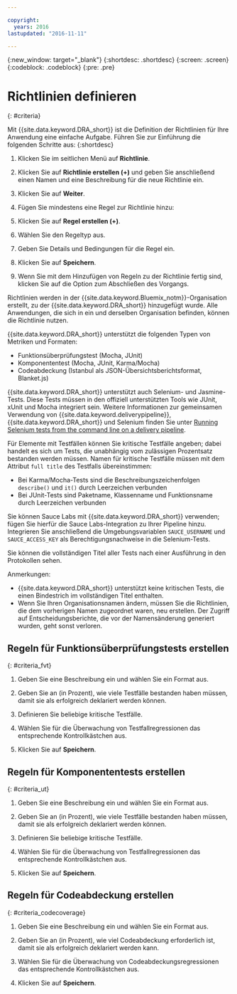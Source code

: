 ```yaml
---

copyright:
  years: 2016
lastupdated: "2016-11-11"

---
```


{:new_window: target="_blank"}
{:shortdesc: .shortdesc}
{:screen: .screen}
{:codeblock: .codeblock}
{:pre: .pre}

# Richtlinien definieren
{: #criteria}

Mit {{site.data.keyword.DRA_short}} ist die Definition der Richtlinien für Ihre Anwendung eine einfache Aufgabe. Führen Sie zur Einführung die folgenden Schritte aus:
{:shortdesc}

1. Klicken Sie im seitlichen Menü auf **Richtlinie**.

2. Klicken Sie auf **Richtlinie erstellen (+)** und geben Sie anschließend einen Namen und eine Beschreibung für die neue Richtlinie ein.

3. Klicken Sie auf **Weiter**.

4. Fügen Sie mindestens eine Regel zur Richtlinie hinzu:
  1. Klicken Sie auf **Regel erstellen (+)**.
  2. Wählen Sie den Regeltyp aus.
  3. Geben Sie Details und Bedingungen für die Regel ein.
  4. Klicken Sie auf **Speichern**.

5. Wenn Sie mit dem Hinzufügen von Regeln zu der Richtlinie fertig sind, klicken Sie auf die Option zum Abschließen des Vorgangs.

Richtlinien werden in der {{site.data.keyword.Bluemix_notm}}-Organisation erstellt, zu der {{site.data.keyword.DRA_short}} hinzugefügt wurde. Alle Anwendungen, die sich in ein und derselben Organisation befinden, können die Richtlinie nutzen.

{{site.data.keyword.DRA_short}} unterstützt die folgenden Typen von Metriken und Formaten:

* Funktionsüberprüfungstest (Mocha, JUnit)
* Komponententest (Mocha, JUnit, Karma/Mocha)
* Codeabdeckung (Istanbul als JSON-Übersichtsberichtsformat, Blanket.js)

{{site.data.keyword.DRA_short}} unterstützt auch Selenium- und Jasmine-Tests. Diese Tests müssen in den offiziell unterstützten Tools wie JUnit, xUnit und Mocha integriert sein. Weitere Informationen zur gemeinsamen Verwendung von {{site.data.keyword.deliverypipeline}}, {{site.data.keyword.DRA_short}} und Selenium finden Sie unter [Running Selenium tests from the command line on a delivery pipeline](https://developer.ibm.com/devops-services/2016/07/21/running-selenium-tests-command-line-delivery-pipeline/).

Für Elemente mit Testfällen können Sie kritische Testfälle angeben; dabei handelt es sich um Tests, die unabhängig vom zulässigen Prozentsatz bestanden werden müssen. Namen für kritische Testfälle müssen mit dem Attribut `full title` des Testfalls übereinstimmen:    
* Bei Karma/Mocha-Tests sind die Beschreibungszeichenfolgen `describe()` und `it()` durch Leerzeichen verbunden
* Bei JUnit-Tests sind Paketname, Klassenname und Funktionsname durch Leerzeichen verbunden    

Sie können Sauce Labs mit {{site.data.keyword.DRA_short}} verwenden; fügen Sie hierfür die Sauce Labs-Integration zu Ihrer Pipeline hinzu. Integrieren Sie anschließend die Umgebungsvariablen `SAUCE_USERNAME` und `SAUCE_ACCESS_KEY` als Berechtigungsnachweise in die Selenium-Tests.

Sie können die vollständigen Titel aller Tests nach einer Ausführung in den Protokollen sehen.  

Anmerkungen:
* {{site.data.keyword.DRA_short}} unterstützt keine kritischen Tests, die einen Bindestrich im vollständigen Titel enthalten.    
* Wenn Sie Ihren Organisationsnamen ändern, müssen Sie die Richtlinien, die dem vorherigen Namen zugeordnet waren, neu erstellen. Der Zugriff auf Entscheidungsberichte, die vor der Namensänderung generiert wurden, geht sonst verloren.

## Regeln für Funktionsüberprüfungstests erstellen
{: #criteria_fvt}

1. Geben Sie eine Beschreibung ein und wählen Sie ein Format aus.

2. Geben Sie an (in Prozent), wie viele Testfälle bestanden haben müssen, damit sie als erfolgreich deklariert werden können.

3. Definieren Sie beliebige kritische Testfälle.

4. Wählen Sie für die Überwachung von Testfallregressionen das entsprechende Kontrollkästchen aus.

5. Klicken Sie auf **Speichern**.


## Regeln für Komponententests erstellen
{: #criteria_ut}

1. Geben Sie eine Beschreibung ein und wählen Sie ein Format aus.

2. Geben Sie an (in Prozent), wie viele Testfälle bestanden haben müssen, damit sie als erfolgreich deklariert werden können.

3. Definieren Sie beliebige kritische Testfälle.

4. Wählen Sie für die Überwachung von Testfallregressionen das entsprechende Kontrollkästchen aus.

5. Klicken Sie auf **Speichern**.


## Regeln für Codeabdeckung erstellen
{: #criteria_codecoverage}

1. Geben Sie eine Beschreibung ein und wählen Sie ein Format aus.

2. Geben Sie an (in Prozent), wie viel Codeabdeckung erforderlich ist, damit sie als erfolgreich deklariert werden kann.

3. Wählen Sie für die Überwachung von Codeabdeckungsregressionen das entsprechende Kontrollkästchen aus.

4. Klicken Sie auf **Speichern**.
